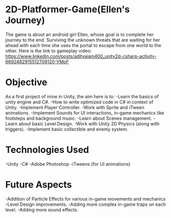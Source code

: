 # 2D-Platformer-Game(Ellen's Journey)
The game is about an android girl Ellen, whose goal is to complete her journey to the end. Surviving the unknown threats that are waiting for her ahead with each time she uses the portal to escape from one world to the other.
Here is the link to gameplay video:
https://www.linkedin.com/posts/adityajain400_unity2d-csharp-activity-6692482915512709120-YMoF
# Objective
As a first project of mine in Unity, the aim here is to:
-Learn the basics of unity engine and C#.
-How to write optimized code in C# in context of Unity.
-Implement Player Controller.
-Work with Sprite and iTween animations.
-Implement Sounds for UI interactions, in-game mechanics like footsteps and background music.
-Learn about Scenes management.
-Learn about basic Level Design.
-Work with Unity 2D Physics (along with triggers).
-Implement basic collectible and enemy system.
# Technologies Used
-Unity
-C#
-Adobe Photoshop
-iTweens (for UI animations)
# Future Aspects
-Addition of Particle Effects for various in-game movements and mechanics
-Level Design improvements.
-Adding more complex in-game traps on each level.
-Adding more sound effects.



